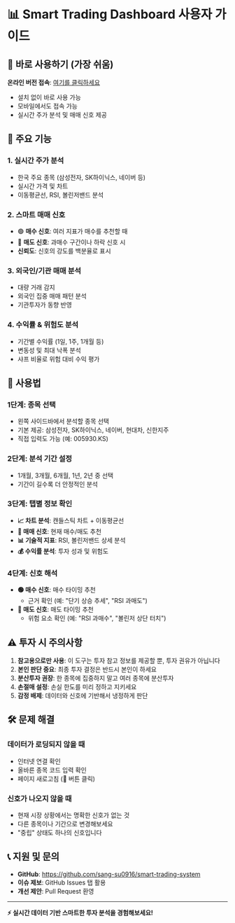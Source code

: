 # 📊 Smart Trading Dashboard 사용자 가이드

## 🌟 **바로 사용하기 (가장 쉬움)**

**온라인 버전 접속**: [여기를 클릭하세요](https://smart-trading-dashboard.streamlit.app)
- 설치 없이 바로 사용 가능
- 모바일에서도 접속 가능
- 실시간 주가 분석 및 매매 신호 제공

## 📱 **주요 기능**

### 1. **실시간 주가 분석**
- 한국 주요 종목 (삼성전자, SK하이닉스, 네이버 등)
- 실시간 가격 및 차트
- 이동평균선, RSI, 볼린저밴드 분석

### 2. **스마트 매매 신호**
- 🟢 **매수 신호**: 여러 지표가 매수를 추천할 때
- 🔴 **매도 신호**: 과매수 구간이나 하락 신호 시
- **신뢰도**: 신호의 강도를 백분율로 표시

### 3. **외국인/기관 매매 분석**
- 대량 거래 감지
- 외국인 집중 매매 패턴 분석
- 기관투자가 동향 반영

### 4. **수익률 & 위험도 분석**
- 기간별 수익률 (1일, 1주, 1개월 등)
- 변동성 및 최대 낙폭 분석
- 샤프 비율로 위험 대비 수익 평가

## 🎯 **사용법**

### **1단계: 종목 선택**
- 왼쪽 사이드바에서 분석할 종목 선택
- 기본 제공: 삼성전자, SK하이닉스, 네이버, 현대차, 신한지주
- 직접 입력도 가능 (예: 005930.KS)

### **2단계: 분석 기간 설정**
- 1개월, 3개월, 6개월, 1년, 2년 중 선택
- 기간이 길수록 더 안정적인 분석

### **3단계: 탭별 정보 확인**
- **📈 차트 분석**: 캔들스틱 차트 + 이동평균선
- **🚨 매매 신호**: 현재 매수/매도 추천
- **📊 기술적 지표**: RSI, 볼린저밴드 상세 분석
- **💰 수익률 분석**: 투자 성과 및 위험도

### **4단계: 신호 해석**
- **🟢 매수 신호**: 매수 타이밍 추천
  - 근거 확인 (예: "단기 상승 추세", "RSI 과매도")
- **🔴 매도 신호**: 매도 타이밍 추천
  - 위험 요소 확인 (예: "RSI 과매수", "볼린저 상단 터치")

## ⚠️ **투자 시 주의사항**

1. **참고용으로만 사용**: 이 도구는 투자 참고 정보를 제공할 뿐, 투자 권유가 아닙니다
2. **본인 판단 중요**: 최종 투자 결정은 반드시 본인이 하세요
3. **분산투자 권장**: 한 종목에 집중하지 말고 여러 종목에 분산투자
4. **손절매 설정**: 손실 한도를 미리 정하고 지키세요
5. **감정 배제**: 데이터와 신호에 기반해서 냉정하게 판단

## 🛠️ **문제 해결**

### 데이터가 로딩되지 않을 때
- 인터넷 연결 확인
- 올바른 종목 코드 입력 확인
- 페이지 새로고침 (🔄 버튼 클릭)

### 신호가 나오지 않을 때
- 현재 시장 상황에서는 명확한 신호가 없는 것
- 다른 종목이나 기간으로 변경해보세요
- "중립" 상태도 하나의 신호입니다

## 📞 **지원 및 문의**

- **GitHub**: https://github.com/sang-su0916/smart-trading-system
- **이슈 제보**: GitHub Issues 탭 활용
- **개선 제안**: Pull Request 환영

---

**⚡ 실시간 데이터 기반 스마트한 투자 분석을 경험해보세요!**